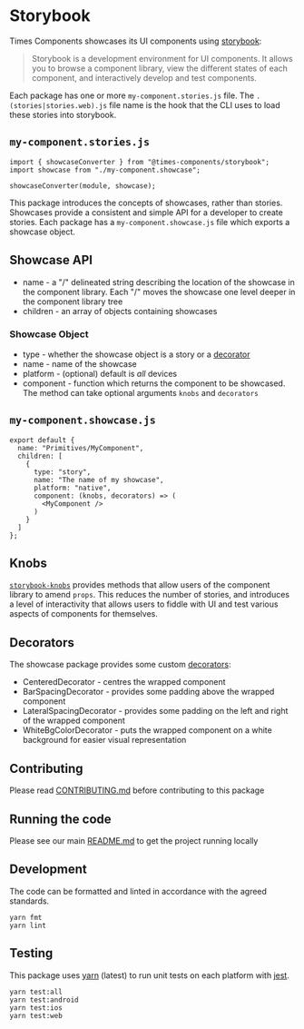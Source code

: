 # Storybook

Times Components showcases its UI components using
[storybook](https://github.com/storybooks/storybook):

> Storybook is a development environment for UI components. It allows you to
> browse a component library, view the different states of each component, and
> interactively develop and test components.

Each package has one or more `my-component.stories.js` file. The
`.(stories|stories.web).js` file name is the hook that the CLI uses to load
these stories into storybook.

## `my-component.stories.js`

```
import { showcaseConverter } from "@times-components/storybook";
import showcase from "./my-component.showcase";

showcaseConverter(module, showcase);
```

This package introduces the concepts of showcases, rather than stories.
Showcases provide a consistent and simple API for a developer to create stories.
Each package has a `my-component.showcase.js` file which exports a showcase
object.

## Showcase API

* name - a "/" delineated string describing the location of the showcase in the
  component library. Each "/" moves the showcase one level deeper in the component library tree
* children - an array of objects containing showcases

### Showcase Object

* type - whether the showcase object is a story or a [decorator](#decorators)
* name - name of the showcase
* platform - (optional) default is _all_ devices
* component - function which returns the component to be showcased. The method
  can take optional arguments `knobs` and `decorators`

## `my-component.showcase.js`

```
export default {
  name: "Primitives/MyComponent",
  children: [
    {
      type: "story",
      name: "The name of my showcase",
      platform: "native",
      component: (knobs, decorators) => (
        <MyComponent />
      )
    }
  ]
};
```

## Knobs

[`storybook-knobs`](https://github.com/storybooks/storybook/tree/master/addons/knobs)
provides methods that allow users of the component library to amend `props`.
This reduces the number of stories, and introduces a level of interactivity that
allows users to fiddle with UI and test various aspects of components for
themselves.

## Decorators

The showcase package provides some custom
[decorators](https://storybook.js.org/addons/introduction/#1-decorators):

* CenteredDecorator - centres the wrapped component
* BarSpacingDecorator - provides some padding above the wrapped component
* LateralSpacingDecorator - provides some padding on the left and right of the
  wrapped component
* WhiteBgColorDecorator - puts the wrapped component on a white background for
  easier visual representation

## Contributing

Please read [CONTRIBUTING.md](./CONTRIBUTING.md) before contributing to this
package

## Running the code

Please see our main [README.md](../README.md) to get the project running locally

## Development

The code can be formatted and linted in accordance with the agreed standards.

```
yarn fmt
yarn lint
```

## Testing

This package uses [yarn](https://yarnpkg.com) (latest) to run unit tests on each
platform with [jest](https://facebook.github.io/jest/).

```
yarn test:all
yarn test:android
yarn test:ios
yarn test:web
```
